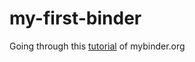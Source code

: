 # my-first-binder
Going through this [tutorial](https://the-turing-way.netlify.app/communication/binder/zero-to-binder.html) of mybinder.org
